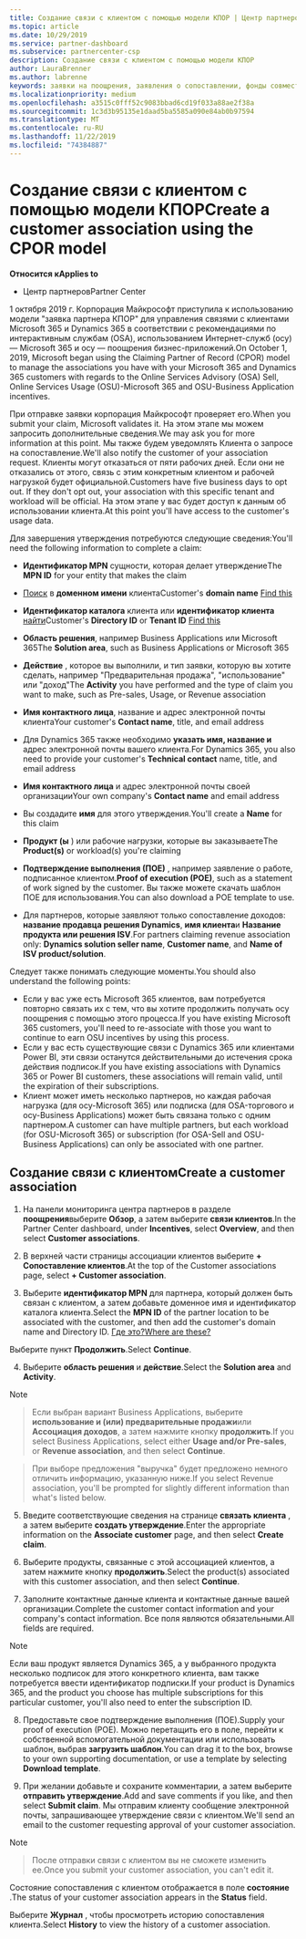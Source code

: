 ```yaml
---
title: Создание связи с клиентом с помощью модели КПОР | Центр партнеров
ms.topic: article
ms.date: 10/29/2019
ms.service: partner-dashboard
ms.subservice: partnercenter-csp
description: Создание связи с клиентом с помощью модели КПОР
author: LauraBrenner
ms.author: labrenne
keywords: заявки на поощрения, заявления о сопоставлении, фонды совместных операций, осу, OSA, ISV, выручка
ms.localizationpriority: medium
ms.openlocfilehash: a3515c0fff52c9083bbad6cd19f033a88ae2f38a
ms.sourcegitcommit: 1c3d3b95135e1daad5ba5585a090e84ab0b97594
ms.translationtype: MT
ms.contentlocale: ru-RU
ms.lasthandoff: 11/22/2019
ms.locfileid: "74384887"
---
```

# <a name="create-a-customer-association-using-the-cpor-model"></a><span data-ttu-id="76fe6-104">Создание связи с клиентом с помощью модели КПОР</span><span class="sxs-lookup"><span data-stu-id="76fe6-104">Create a customer association using the CPOR model</span></span>

<span data-ttu-id="76fe6-105">**Относится к**</span><span class="sxs-lookup"><span data-stu-id="76fe6-105">**Applies to**</span></span>

-  <span data-ttu-id="76fe6-106">Центр партнеров</span><span class="sxs-lookup"><span data-stu-id="76fe6-106">Partner Center</span></span>


<span data-ttu-id="76fe6-107">1 октября 2019 г. Корпорация Майкрософт приступила к использованию модели "заявка партнера КПОР" для управления связями с клиентами Microsoft 365 и Dynamics 365 в соответствии с рекомендациями по интерактивным службам (OSA), использованием Интернет-служб (осу) — Microsoft 365 и осу — поощрения бизнес-приложений.</span><span class="sxs-lookup"><span data-stu-id="76fe6-107">On October 1, 2019, Microsoft began using the Claiming Partner of Record (CPOR) model to manage the associations you have with your Microsoft 365 and Dynamics 365 customers with regards to the Online Services Advisory (OSA) Sell, Online Services Usage (OSU)-Microsoft 365 and OSU-Business Application incentives.</span></span>

<span data-ttu-id="76fe6-108">При отправке заявки корпорация Майкрософт проверяет его.</span><span class="sxs-lookup"><span data-stu-id="76fe6-108">When you submit your claim, Microsoft validates it.</span></span> <span data-ttu-id="76fe6-109">На этом этапе мы можем запросить дополнительные сведения.</span><span class="sxs-lookup"><span data-stu-id="76fe6-109">We may ask you for more information at this point.</span></span> <span data-ttu-id="76fe6-110">Мы также будем уведомлять Клиента о запросе на сопоставление.</span><span class="sxs-lookup"><span data-stu-id="76fe6-110">We'll also notify the customer of your association request.</span></span> <span data-ttu-id="76fe6-111">Клиенты могут отказаться от пяти рабочих дней. Если они не отказались от этого, связь с этим конкретным клиентом и рабочей нагрузкой будет официальной.</span><span class="sxs-lookup"><span data-stu-id="76fe6-111">Customers have five business days to opt out. If they don't opt out, your association with this specific tenant and workload will be official.</span></span> <span data-ttu-id="76fe6-112">На этом этапе у вас будет доступ к данным об использовании клиента.</span><span class="sxs-lookup"><span data-stu-id="76fe6-112">At this point you'll have access to the customer's usage data.</span></span> 

<span data-ttu-id="76fe6-113">Для завершения утверждения потребуются следующие сведения:</span><span class="sxs-lookup"><span data-stu-id="76fe6-113">You'll need the following information to complete a claim:</span></span>

- <span data-ttu-id="76fe6-114">**Идентификатор MPN** сущности, которая делает утверждение</span><span class="sxs-lookup"><span data-stu-id="76fe6-114">The **MPN ID** for your entity that makes the claim</span></span>

- <span data-ttu-id="76fe6-115">[Поиск](https://docs.microsoft.com/partner-center/find-customer-domain-name) в **доменном имени** клиента</span><span class="sxs-lookup"><span data-stu-id="76fe6-115">Customer's **domain name** [Find this](https://docs.microsoft.com/partner-center/find-customer-domain-name)</span></span>

- <span data-ttu-id="76fe6-116">**Идентификатор каталога** клиента или **идентификатор клиента** [найти](https://docs.microsoft.com/partner-center/find-customer-domain-name)</span><span class="sxs-lookup"><span data-stu-id="76fe6-116">Customer's **Directory ID** or **Tenant ID** [Find this](https://docs.microsoft.com/partner-center/find-customer-domain-name)</span></span>

- <span data-ttu-id="76fe6-117">**Область решения**, например Business Applications или Microsoft 365</span><span class="sxs-lookup"><span data-stu-id="76fe6-117">The **Solution area**, such as Business Applications or Microsoft 365</span></span>

- <span data-ttu-id="76fe6-118">**Действие** , которое вы выполнили, и тип заявки, которую вы хотите сделать, например "Предварительная продажа", "использование" или "доход"</span><span class="sxs-lookup"><span data-stu-id="76fe6-118">The **Activity** you have performed and the type of claim you want to make, such as Pre-sales, Usage, or Revenue association</span></span>

- <span data-ttu-id="76fe6-119">**Имя контактного лица**, название и адрес электронной почты клиента</span><span class="sxs-lookup"><span data-stu-id="76fe6-119">Your customer's **Contact name**, title, and email address</span></span>

- <span data-ttu-id="76fe6-120">Для Dynamics 365 также необходимо **указать имя, название и** адрес электронной почты вашего клиента.</span><span class="sxs-lookup"><span data-stu-id="76fe6-120">For Dynamics 365, you also need to provide your customer's **Technical contact** name, title, and email address</span></span>

- <span data-ttu-id="76fe6-121">**Имя контактного лица** и адрес электронной почты своей организации</span><span class="sxs-lookup"><span data-stu-id="76fe6-121">Your own company's **Contact name** and email address</span></span>

- <span data-ttu-id="76fe6-122">Вы создадите **имя** для этого утверждения.</span><span class="sxs-lookup"><span data-stu-id="76fe6-122">You'll create a **Name** for this claim</span></span>

- <span data-ttu-id="76fe6-123">**Продукт (ы** ) или рабочие нагрузки, которые вы заказываете</span><span class="sxs-lookup"><span data-stu-id="76fe6-123">The **Product(s)** or workload(s) you're claiming</span></span>

- <span data-ttu-id="76fe6-124">**Подтверждение выполнения (ПОЕ)** , например заявление о работе, подписанное клиентом.</span><span class="sxs-lookup"><span data-stu-id="76fe6-124">**Proof of execution (POE)**, such as a statement of work signed by the customer.</span></span> <span data-ttu-id="76fe6-125">Вы также можете скачать шаблон ПОЕ для использования.</span><span class="sxs-lookup"><span data-stu-id="76fe6-125">You can also download a POE template to use.</span></span>

- <span data-ttu-id="76fe6-126">Для партнеров, которые заявляют только сопоставление доходов: **название продавца решения Dynamics**, **имя клиента**и **Название продукта или решения ISV**.</span><span class="sxs-lookup"><span data-stu-id="76fe6-126">For partners claiming revenue association only: **Dynamics solution seller name**, **Customer name**, and **Name of ISV product/solution**.</span></span> 

<span data-ttu-id="76fe6-127">Следует также понимать следующие моменты.</span><span class="sxs-lookup"><span data-stu-id="76fe6-127">You should also understand the following points:</span></span>
- <span data-ttu-id="76fe6-128">Если у вас уже есть Microsoft 365 клиентов, вам потребуется повторно связать их с тем, что вы хотите продолжить получать осу поощрения с помощью этого процесса.</span><span class="sxs-lookup"><span data-stu-id="76fe6-128">If you have existing Microsoft 365 customers, you'll need to re-associate with those you want to continue to earn OSU incentives by using this process.</span></span>
- <span data-ttu-id="76fe6-129">Если у вас есть существующие связи с Dynamics 365 или клиентами Power BI, эти связи останутся действительными до истечения срока действия подписок.</span><span class="sxs-lookup"><span data-stu-id="76fe6-129">If you have existing associations with Dynamics 365 or Power BI customers, these associations will remain valid, until the expiration of their subscriptions.</span></span>
- <span data-ttu-id="76fe6-130">Клиент может иметь несколько партнеров, но каждая рабочая нагрузка (для осу-Microsoft 365) или подписка (для OSA-торгового и осу-Business Applications) может быть связана только с одним партнером.</span><span class="sxs-lookup"><span data-stu-id="76fe6-130">A customer can have multiple partners, but each workload (for OSU-Microsoft 365) or subscription (for OSA-Sell and OSU-Business Applications) can only be associated with one partner.</span></span>

## <a name="create-a-customer-association"></a><span data-ttu-id="76fe6-131">Создание связи с клиентом</span><span class="sxs-lookup"><span data-stu-id="76fe6-131">Create a customer association</span></span>
1.  <span data-ttu-id="76fe6-132">На панели мониторинга центра партнеров в разделе **поощрения**выберите **Обзор**, а затем выберите **связи клиентов**.</span><span class="sxs-lookup"><span data-stu-id="76fe6-132">In the Partner Center dashboard, under **Incentives**, select **Overview**, and then select **Customer associations**.</span></span> 

2.  <span data-ttu-id="76fe6-133">В верхней части страницы ассоциации клиентов выберите **+ Сопоставление клиентов**.</span><span class="sxs-lookup"><span data-stu-id="76fe6-133">At the top of the Customer associations page, select **+ Customer association**.</span></span>

3.  <span data-ttu-id="76fe6-134">Выберите **идентификатор MPN** для партнера, который должен быть связан с клиентом, а затем добавьте доменное имя и идентификатор каталога клиента.</span><span class="sxs-lookup"><span data-stu-id="76fe6-134">Select the **MPN ID** of the partner location to be associated with the customer, and then add the customer's domain name and Directory ID.</span></span> [<span data-ttu-id="76fe6-135">Где это?</span><span class="sxs-lookup"><span data-stu-id="76fe6-135">Where are these?</span></span>](https://docs.microsoft.com/partner-center/find-customer-domain-name)

<span data-ttu-id="76fe6-136">Выберите пункт **Продолжить**.</span><span class="sxs-lookup"><span data-stu-id="76fe6-136">Select **Continue**.</span></span>

4.  <span data-ttu-id="76fe6-137">Выберите **область решения** и **действие**.</span><span class="sxs-lookup"><span data-stu-id="76fe6-137">Select the **Solution area** and **Activity**.</span></span> 

>[!Note]

><span data-ttu-id="76fe6-138">Если выбран вариант Business Applications, выберите **использование и (или) предварительные продажи**или **Ассоциация доходов**, а затем нажмите кнопку **продолжить**.</span><span class="sxs-lookup"><span data-stu-id="76fe6-138">If you select Business Applications, select either **Usage and/or Pre-sales**, or **Revenue association**, and then select **Continue**.</span></span> 

><span data-ttu-id="76fe6-139">При выборе предложения "выручка" будет предложено немного отличить информацию, указанную ниже.</span><span class="sxs-lookup"><span data-stu-id="76fe6-139">If you select Revenue association, you'll be prompted for slightly different information than what's listed below.</span></span> 

5.  <span data-ttu-id="76fe6-140">Введите соответствующие сведения на странице **связать клиента** , а затем выберите **создать утверждение**.</span><span class="sxs-lookup"><span data-stu-id="76fe6-140">Enter the appropriate information on the **Associate customer** page, and then select **Create claim**.</span></span>

6.  <span data-ttu-id="76fe6-141">Выберите продукты, связанные с этой ассоциацией клиентов, а затем нажмите кнопку **продолжить**.</span><span class="sxs-lookup"><span data-stu-id="76fe6-141">Select the product(s) associated with this customer association, and then select **Continue**.</span></span>

7.  <span data-ttu-id="76fe6-142">Заполните контактные данные клиента и контактные данные вашей организации.</span><span class="sxs-lookup"><span data-stu-id="76fe6-142">Complete the customer contact information and your company's contact information.</span></span> <span data-ttu-id="76fe6-143">Все поля являются обязательными.</span><span class="sxs-lookup"><span data-stu-id="76fe6-143">All fields are required.</span></span> 

>[!Note]

<span data-ttu-id="76fe6-144">Если ваш продукт является Dynamics 365, а у выбранного продукта несколько подписок для этого конкретного клиента, вам также потребуется ввести идентификатор подписки.</span><span class="sxs-lookup"><span data-stu-id="76fe6-144">If your product is Dynamics 365, and the product you choose has multiple subscriptions for this particular customer, you'll also need to enter the subscription ID.</span></span>

8.  <span data-ttu-id="76fe6-145">Предоставьте свое подтверждение выполнения (ПОЕ).</span><span class="sxs-lookup"><span data-stu-id="76fe6-145">Supply your proof of execution (POE).</span></span> <span data-ttu-id="76fe6-146">Можно перетащить его в поле, перейти к собственной вспомогательной документации или использовать шаблон, выбрав **загрузить шаблон**.</span><span class="sxs-lookup"><span data-stu-id="76fe6-146">You can drag it to the box, browse to your own supporting documentation, or use a template by selecting **Download template**.</span></span> 

9.  <span data-ttu-id="76fe6-147">При желании добавьте и сохраните комментарии, а затем выберите **отправить утверждение**.</span><span class="sxs-lookup"><span data-stu-id="76fe6-147">Add and save comments if you like, and then select **Submit claim**.</span></span> <span data-ttu-id="76fe6-148">Мы отправим клиенту сообщение электронной почты, запрашивающее утверждение связи с клиентом.</span><span class="sxs-lookup"><span data-stu-id="76fe6-148">We'll send an email to the customer requesting approval of your customer association.</span></span> 

>[!NOTE]

><span data-ttu-id="76fe6-149">После отправки связи с клиентом вы не сможете изменить ее.</span><span class="sxs-lookup"><span data-stu-id="76fe6-149">Once you submit your customer association, you can't edit it.</span></span> 

<span data-ttu-id="76fe6-150">Состояние сопоставления с клиентом отображается в поле **состояние** .</span><span class="sxs-lookup"><span data-stu-id="76fe6-150">The status of your customer association appears in the **Status** field.</span></span> 

<span data-ttu-id="76fe6-151">Выберите **Журнал** , чтобы просмотреть историю сопоставления клиента.</span><span class="sxs-lookup"><span data-stu-id="76fe6-151">Select **History** to view the history of a customer association.</span></span>

